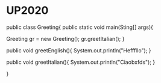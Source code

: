 # UP2020
public class Greeting{
public static void main(Sting[] args){

Greeting gr = new Greeting();
gr.greetItalian();
}

public void greetEnglish(){
System.out.println("Hefffllo");
}

public void greetItalian(){
System.out.println("Ciaobxfds");
}


}